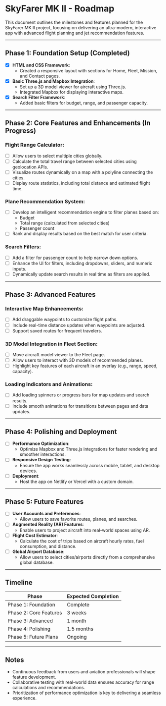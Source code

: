# SkyFarer MK II - Roadmap

This document outlines the milestones and features planned for the SkyFarer MK II project, focusing on delivering an ultra-modern, interactive app with advanced flight planning and jet recommendation features.

---

## Phase 1: Foundation Setup (Completed)
- [x] **HTML and CSS Framework**:
  - Created a responsive layout with sections for Home, Fleet, Mission, and Contact pages.
- [x] **Basic Three.js and Mapbox Integration**:
  - Set up a 3D model viewer for aircraft using Three.js.
  - Integrated Mapbox for displaying interactive maps.
- [x] **Search Filter Framework**:
  - Added basic filters for budget, range, and passenger capacity.

---

## Phase 2: Core Features and Enhancements (In Progress)
### **Flight Range Calculator**:
- [ ] Allow users to select multiple cities globally.
- [ ] Calculate the total travel range between selected cities using geolocation APIs.
- [ ] Visualize routes dynamically on a map with a polyline connecting the cities.
- [ ] Display route statistics, including total distance and estimated flight time.

### **Plane Recommendation System**:
- [ ] Develop an intelligent recommendation engine to filter planes based on:
  - Budget
  - Total range (calculated from selected cities)
  - Passenger count
- [ ] Rank and display results based on the best match for user criteria.

### **Search Filters**:
- [ ] Add a filter for passenger count to help narrow down options.
- [ ] Enhance the UI for filters, including dropdowns, sliders, and numeric inputs.
- [ ] Dynamically update search results in real time as filters are applied.

---

## Phase 3: Advanced Features
### **Interactive Map Enhancements**:
- [ ] Add draggable waypoints to customize flight paths.
- [ ] Include real-time distance updates when waypoints are adjusted.
- [ ] Support saved routes for frequent travelers.

### **3D Model Integration in Fleet Section**:
- [ ] Move aircraft model viewer to the Fleet page.
- [ ] Allow users to interact with 3D models of recommended planes.
- [ ] Highlight key features of each aircraft in an overlay (e.g., range, speed, capacity).

### **Loading Indicators and Animations**:
- [ ] Add loading spinners or progress bars for map updates and search results.
- [ ] Include smooth animations for transitions between pages and data updates.

---

## Phase 4: Polishing and Deployment
- [ ] **Performance Optimization**:
  - Optimize Mapbox and Three.js integrations for faster rendering and smoother interactions.
- [ ] **Responsive Design Testing**:
  - Ensure the app works seamlessly across mobile, tablet, and desktop devices.
- [ ] **Deployment**:
  - Host the app on Netlify or Vercel with a custom domain.

---

## Phase 5: Future Features
- [ ] **User Accounts and Preferences**:
  - Allow users to save favorite routes, planes, and searches.
- [ ] **Augmented Reality (AR) Features**:
  - Enable users to project aircraft into real-world spaces using AR.
- [ ] **Flight Cost Estimator**:
  - Calculate the cost of trips based on aircraft hourly rates, fuel consumption, and distance.
- [ ] **Global Airport Database**:
  - Allow users to select cities/airports directly from a comprehensive global database.

---

## Timeline
| Phase                  | Expected Completion |
|------------------------|---------------------|
| Phase 1: Foundation    | Complete           |
| Phase 2: Core Features | 3 weeks            |
| Phase 3: Advanced      | 1 month            |
| Phase 4: Polishing     | 1.5 months         |
| Phase 5: Future Plans  | Ongoing            |

---

## Notes
- Continuous feedback from users and aviation professionals will shape feature development.
- Collaborative testing with real-world data ensures accuracy for range calculations and recommendations.
- Prioritization of performance optimization is key to delivering a seamless experience.
